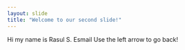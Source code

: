 ```yaml
---
layout: slide
title: "Welcome to our second slide!"
---
```

Hi my name is Rasul S. Esmail
Use the left arrow to go back!
